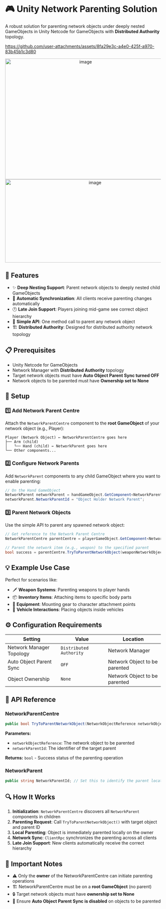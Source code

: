 # 🎮 Unity Network Parenting Solution

A robust solution for parenting network objects under deeply nested GameObjects in Unity Netcode for GameObjects with **Distributed Authority** topology.

https://github.com/user-attachments/assets/8fa29e3c-a4e0-425f-a970-83b45b1c3d80
<div align="center">

<img width="505" height="390" alt="image" src="https://github.com/user-attachments/assets/4308c1d0-37b7-4f74-8728-f92e97fbe765" />

<img width="566" height="269" alt="image" src="https://github.com/user-attachments/assets/576cc186-497f-426b-b894-13b0fd4714a1" />
</div>

## 🚀 Features

- ✨ **Deep Nesting Support**: Parent network objects to deeply nested child GameObjects
- 🔄 **Automatic Synchronization**: All clients receive parenting changes automatically
- 🕐 **Late Join Support**: Players joining mid-game see correct object hierarchy
- 🎯 **Simple API**: One method call to parent any network object
- 🏗️ **Distributed Authority**: Designed for distributed authority network topology

## 📋 Prerequisites

- Unity Netcode for GameObjects
- Network Manager with **Distributed Authority** topology
- Target network objects must have **Auto Object Parent Sync turned OFF**
- Network objects to be parented must have **Ownership set to None**

## 🔧 Setup

### 1️⃣ Add Network Parent Centre

Attach the `NetworkParentCentre` component to the **root GameObject** of your network object (e.g., Player):

```
Player (Network Object) ← NetworkParentCentre goes here
├── Arm (child)
│   └── Hand (child) ← NetworkParent goes here
└── Other components...
```

### 2️⃣ Configure Network Parents

Add `NetworkParent` components to any child GameObject where you want to enable parenting:

```csharp
// On the Hand GameObject
NetworkParent networkParent = handGameObject.GetComponent<NetworkParent>();
networkParent.NetworkParentId = "Object Holder Network Parent";
```

### 3️⃣ Parent Network Objects

Use the simple API to parent any spawned network object:

```csharp
// Get reference to the Network Parent Centre
NetworkParentCentre parentCentre = playerGameObject.GetComponent<NetworkParentCentre>();

// Parent the network item (e.g., weapon) to the specified parent
bool success = parentCentre.TryToParentNetworkObject(weaponNetworkObject, "Object Holder Network Parent");
```

## 💡 Example Use Case

Perfect for scenarios like:
- 🗡️ **Weapon Systems**: Parenting weapons to player hands
- 📦 **Inventory Items**: Attaching items to specific body parts
- 🎒 **Equipment**: Mounting gear to character attachment points
- 🚗 **Vehicle Interactions**: Placing objects inside vehicles

## ⚙️ Configuration Requirements

| Setting | Value | Location |
|---------|--------|----------|
| Network Manager Topology | `Distributed Authority` | Network Manager |
| Auto Object Parent Sync | `OFF` | Network Object to be parented |
| Object Ownership | `None` | Network Object to be parented |

## 📝 API Reference

### NetworkParentCentre

```csharp
public bool TryToParentNetworkObject(NetworkObjectReference networkObjectReference, string networkParentId)
```

**Parameters:**
- `networkObjectReference`: The network object to be parented
- `networkParentId`: The identifier of the target parent

**Returns:** `bool` - Success status of the parenting operation

### NetworkParent

```csharp
public string NetworkParentId; // Set this to identify the parent location
```

## 🔍 How It Works

1. **Initialization**: `NetworkParentCentre` discovers all `NetworkParent` components in children
2. **Parenting Request**: Call `TryToParentNetworkObject()` with target object and parent ID
3. **Local Parenting**: Object is immediately parented locally on the owner
4. **Network Sync**: `ClientRpc` synchronizes the parenting across all clients
5. **Late Join Support**: New clients automatically receive the correct hierarchy

## 🚨 Important Notes

- ⚠️ Only the **owner** of the NetworkParentCentre can initiate parenting operations
- 🏗️ NetworkParentCentre must be on a **root GameObject** (no parent)
- 🔒 Target network objects must have **ownership set to None**
- 📴 Ensure **Auto Object Parent Sync is disabled** on objects to be parented
